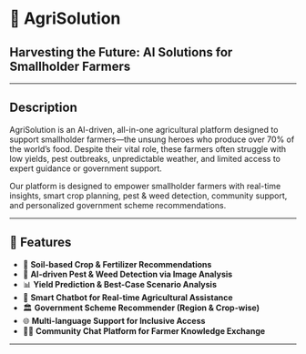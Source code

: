 # 🌾  AgriSolution
## Harvesting the Future: AI Solutions for Smallholder Farmers 

---

## Description

AgriSolution is an AI-driven, all-in-one agricultural platform designed to support smallholder farmers—the unsung heroes who produce over 70% of the world’s food. Despite their vital role, these farmers often struggle with low yields, pest outbreaks, unpredictable weather, and limited access to expert guidance or government support.

Our platform is designed to empower smallholder farmers with real-time insights, smart crop planning, pest & weed detection, community support, and personalized government scheme recommendations.

---

## 🌟 Features

- 🌱 **Soil-based Crop & Fertilizer Recommendations**
- 🐛 **AI-driven Pest & Weed Detection via Image Analysis**
- 📊 **Yield Prediction & Best-Case Scenario Analysis**
- 💬 **Smart Chatbot for Real-time Agricultural Assistance**
- 🏛️ **Government Scheme Recommender (Region & Crop-wise)**
- 🌐 **Multi-language Support for Inclusive Access**
- 👨‍🌾 **Community Chat Platform for Farmer Knowledge Exchange**

---




